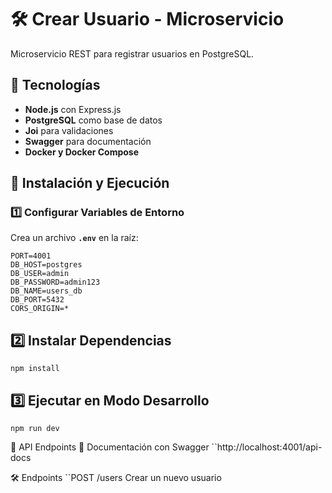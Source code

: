 # 🛠️ Crear Usuario - Microservicio

Microservicio REST para registrar usuarios en PostgreSQL.

## 🚀 Tecnologías
- **Node.js** con Express.js
- **PostgreSQL** como base de datos
- **Joi** para validaciones
- **Swagger** para documentación
- **Docker y Docker Compose**

## 📌 Instalación y Ejecución

### 1️⃣ Configurar Variables de Entorno
Crea un archivo **`.env`** en la raíz:

```env
PORT=4001
DB_HOST=postgres
DB_USER=admin
DB_PASSWORD=admin123
DB_NAME=users_db
DB_PORT=5432
CORS_ORIGIN=*
```

## 2️⃣ Instalar Dependencias
``
npm install
``

## 3️⃣ Ejecutar en Modo Desarrollo
``
npm run dev
``

📖 API Endpoints
📝 Documentación con Swagger
``http://localhost:4001/api-docs

🛠️ Endpoints
``POST	/users	Crear un nuevo usuario